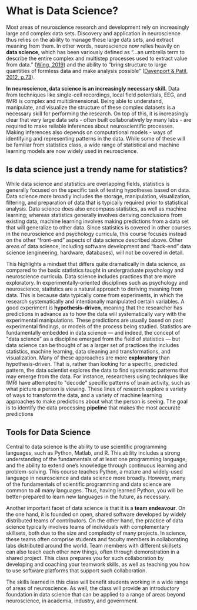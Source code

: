 # What is Data Science?

Most areas of neuroscience research and development rely on increasingly large and complex data sets. Discovery and application in neuroscience thus relies on the ability to manage these large data sets, and extract meaning from them. In other words, neuroscience now relies heavily on **data science**, which has been variously defined as “…an umbrella term to describe the entire complex and multistep processes used to extract value from data.” ([Wing, 2019](https://doi.org/10.1162/99608f92.e26845b4)) and the ability to “bring structure to large quantities of formless data and make analysis possible” ([Davenport & Patil, 2012, p.73](https://hbr.org/2012/10/data-scientist-the-sexiest-job-of-the-21st-century.)).

**In neuroscience, data science is an increasingly necessary skill.** Data from techniques like single-cell recordings, local field potentials, EEG, and fMRI is complex and multidimensional. Being able to understand, manipulate, and visualize the structure of these complex datasets is a necessary skill for performing the research. On top of this, it is increasingly clear that very large data sets - often built collaboratively by many labs - are required to make reliable inferences about neuroscientific processes. Making inferences also depends on computational models - ways of identifying and representing patterns in the data. While some of these will be familiar from statistics class, a wide range of statistical and machine learning models are now widely used in neuroscience.

## Is data science just a trendy name for statistics?
While data science and statistics are overlapping fields, statistics is generally focused on the specific task of testing hypotheses based on data. Data science more broadly includes the storage, manipulation, visualization, filtering, and preparation of data that is typically required prior to statistical analysis. Data science does also encompass statistics, as well as machine learning; whereas statistics generally involves deriving conclusions from existing data, machine learning involves making predictions from a data set that will generalize to other data. Since statistics is covered in other courses in the neuroscience and psychology curricula, this course focuses instead on the other “front-end” aspects of data science described above. Other areas of data science, including software development and “back-end” data science (engineering, hardware, databases), will not be covered in detail.

This highlights a mindset that differs quite dramatically in data science, as compared to the basic statistics taught in undergraduate psychology and neuroscience curricula. Data science includes practices that are more exploratory. In experimentally-oriented disciplines such as psychology and neuroscience, statistics are a natural approach to deriving meaning from data. This is because data typically come from experiments, in which the research systematically and intentionally manipulated certain variables. A good experiment is **hypothesis-driven**, meaning that the researcher has predictions in advance as to how the data will systematically vary with the experimental manipulations. These predictions are usually based on past experimental findings, or models of the process being studied. Statistics are fundamentally embedded in data science — and indeed, the concept of "data science" as a discipline emerged from the field of statistics — but data science can be thought of as a larger set of practices the includes statistics, machine learning, data cleaning and transformations, and visualization. Many of these approaches are more **exploratory** than hypothesis-driven. That is, rather than looking for a specific, predicted pattern, the data scientist explores the data to find systematic patterns that may emerge from the data. For instance, researchers using techniques like fMRI have attempted to "decode" specific patterns of brain activity, such as what picture a person is viewing. These lines of research explore a variety of ways to transform the data, and a variety of machine learning approaches to make predictions about what the person is seeing. The goal is to identify the data processing **pipeline** that makes the most accurate predictions

## Tools for Data Science
Central to data science is the ability to use scientific programming languages, such as Python, Matlab, and R. This ability includes a strong understanding of the fundamentals of at least one programming language, and the ability to extend one’s knowledge through continuous learning and problem-solving. This course teaches Python, a mature and widely-used language in neuroscience and data science more broadly. However, many of the fundamentals of scientific programming and data science are common to all many languages. Thus, having learned Python, you will be better-prepared to learn new languages in the future, as necessary.

Another important facet of data science is that it is a **team endeavour**. On the one hand, it is founded on open, shared software developed by widely distributed teams of contributors. On the other hand, the practice of data science typically involves teams of individuals with complementary skillsets, both due to the size and complexity of many projects. In science, these teams often comprise students and faculty members in collaborating labs distributed around the world. Team members with different skillsets can also teach each other new things, often through demonstration in a shared project. This class prepares you for such collaboration by developing and coaching your teamwork skills, as well as teaching you how to use software platforms that support such collaboration.

The skills learned in this class will benefit students working in a wide range of areas of neuroscience. As well, the class will provide an introductory foundation in data science that can be applied to a range of areas beyond neuroscience, in academia, industry, and government.